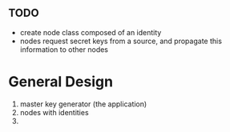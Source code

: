 TODO
----

* create node class composed of an identity
* nodes request secret keys from a source, and propagate this information to other nodes

General Design
==============

1. master key generator (the application)
2. nodes with identities
3. 